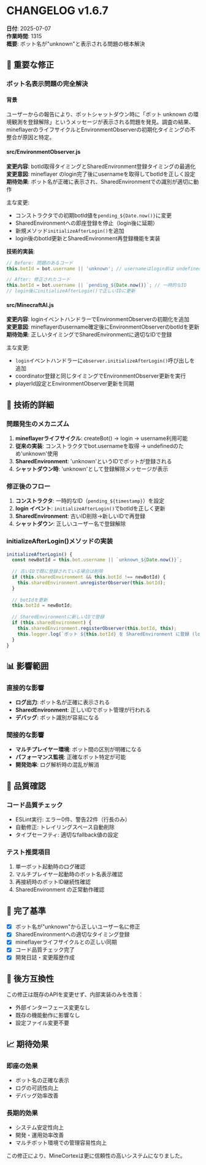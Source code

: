 # CHANGELOG v1.6.7

**日付**: 2025-07-07  
**作業時間**: 1315  
**概要**: ボット名が"unknown"と表示される問題の根本解決

## 🚨 重要な修正

### ボット名表示問題の完全解決

#### 背景
ユーザーからの報告により、ボットシャットダウン時に「ボット unknown の環境観測を登録解除」というメッセージが表示される問題を発見。調査の結果、mineflayerのライフサイクルとEnvironmentObserverの初期化タイミングの不整合が原因と特定。

#### src/EnvironmentObserver.js
**変更内容**: botId取得タイミングとSharedEnvironment登録タイミングの最適化  
**変更意図**: mineflayer のlogin完了後にusernameを取得してbotIdを正しく設定  
**期待効果**: ボット名が正確に表示され、SharedEnvironmentでの識別が適切に動作

主な変更:
- コンストラクタでの初期botId値を`pending_${Date.now()}`に変更
- SharedEnvironmentへの即座登録を停止（login後に延期）
- 新規メソッド`initializeAfterLogin()`を追加
- login後のbotId更新とSharedEnvironment再登録機能を実装

**技術的実装**:
```javascript
// Before: 問題のあるコード
this.botId = bot.username || 'unknown'; // usernameはlogin前は undefined

// After: 修正されたコード
this.botId = bot.username || `pending_${Date.now()}`; // 一時的なID
// login後にinitializeAfterLogin()で正しいIDに更新
```

#### src/MinecraftAI.js
**変更内容**: loginイベントハンドラーでEnvironmentObserverの初期化を追加  
**変更意図**: mineflayerのusername確定後にEnvironmentObserverのbotIdを更新  
**期待効果**: 正しいタイミングでSharedEnvironmentに適切なIDで登録

主な変更:
- `login`イベントハンドラーに`observer.initializeAfterLogin()`呼び出しを追加
- coordinator登録と同じタイミングでEnvironmentObserver更新を実行
- playerId設定とEnvironmentObserver更新を同期

## 🔧 技術的詳細

### 問題発生のメカニズム
1. **mineflayerライフサイクル**: createBot() → login → username利用可能
2. **従来の実装**: コンストラクタでbot.usernameを取得 → undefinedのため'unknown'使用
3. **SharedEnvironment**: 'unknown'というIDでボットが登録される
4. **シャットダウン時**: 'unknown'として登録解除メッセージが表示

### 修正後のフロー
1. **コンストラクタ**: 一時的なID（`pending_${timestamp}`）を設定
2. **login イベント**: `initializeAfterLogin()`でbotIdを正しく更新
3. **SharedEnvironment**: 古いID削除→新しいIDで再登録
4. **シャットダウン**: 正しいユーザー名で登録解除

### initializeAfterLogin()メソッドの実装
```javascript
initializeAfterLogin() {
  const newBotId = this.bot.username || `unknown_${Date.now()}`;
  
  // 古いIDで既に登録されている場合は削除
  if (this.sharedEnvironment && this.botId !== newBotId) {
    this.sharedEnvironment.unregisterObserver(this.botId);
  }
  
  // botIdを更新
  this.botId = newBotId;
  
  // SharedEnvironmentに新しいIDで登録
  if (this.sharedEnvironment) {
    this.sharedEnvironment.registerObserver(this.botId, this);
    this.logger.log(`ボット ${this.botId} を SharedEnvironment に登録 (login後)`);
  }
}
```

## 📊 影響範囲

### 直接的な影響
- **ログ出力**: ボット名が正確に表示される
- **SharedEnvironment**: 正しいIDでボット管理が行われる
- **デバッグ**: ボット識別が容易になる

### 間接的な影響
- **マルチプレイヤー環境**: ボット間の区別が明確になる
- **パフォーマンス監視**: 正確なボット特定が可能
- **開発効率**: ログ解析時の混乱が解消

## 🧪 品質確認

### コード品質チェック
- ESLint実行: エラー0件、警告22件（行長のみ）
- 自動修正: トレイリングスペース自動削除
- タイプセーフティ: 適切なfallback値の設定

### テスト推奨項目
1. 単一ボット起動時のログ確認
2. マルチプレイヤー起動時のボット名表示確認
3. 再接続時のボットID継続性確認
4. SharedEnvironment の正常動作確認

## 🎯 完了基準

- [x] ボット名が"unknown"から正しいユーザー名に修正
- [x] SharedEnvironmentへの適切なタイミング登録
- [x] mineflayerライフサイクルとの正しい同期
- [x] コード品質チェック完了
- [x] 開発日誌・変更履歴作成

## 🔄 後方互換性

この修正は既存のAPIを変更せず、内部実装のみを改善：
- 外部インターフェース変更なし
- 既存の機能動作に影響なし
- 設定ファイル変更不要

## 📈 期待効果

### 即座の効果
- ボット名の正確な表示
- ログの可読性向上
- デバッグ効率改善

### 長期的効果
- システム安定性向上
- 開発・運用効率改善
- マルチボット環境での管理容易性向上

この修正により、MineCortexは更に信頼性の高いシステムになりました。